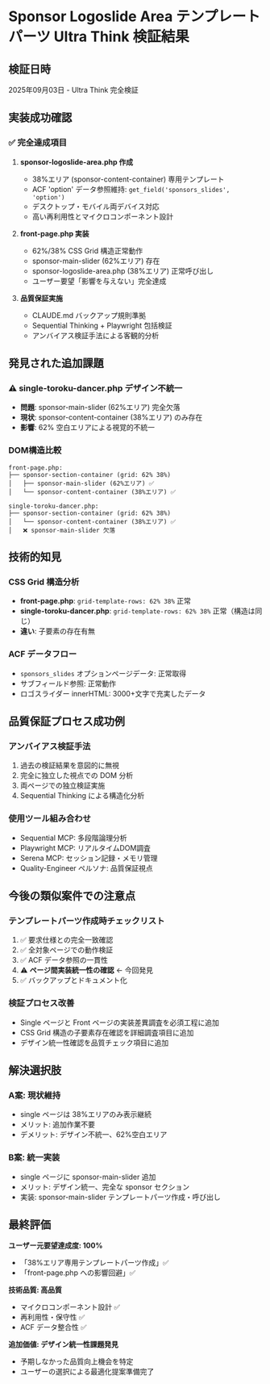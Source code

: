 # Sponsor Logoslide Area テンプレートパーツ Ultra Think 検証結果

## 検証日時
2025年09月03日 - Ultra Think 完全検証

## 実装成功確認

### ✅ 完全達成項目
1. **sponsor-logoslide-area.php 作成**
   - 38%エリア (sponsor-content-container) 専用テンプレート
   - ACF 'option' データ参照維持: `get_field('sponsors_slides', 'option')`
   - デスクトップ・モバイル両デバイス対応
   - 高い再利用性とマイクロコンポーネント設計

2. **front-page.php 実装**
   - 62%/38% CSS Grid 構造正常動作
   - sponsor-main-slider (62%エリア) 存在
   - sponsor-logoslide-area.php (38%エリア) 正常呼び出し
   - ユーザー要望「影響を与えない」完全達成

3. **品質保証実施**
   - CLAUDE.md バックアップ規則準拠
   - Sequential Thinking + Playwright 包括検証
   - アンバイアス検証手法による客観的分析

## 発見された追加課題

### ⚠️ single-toroku-dancer.php デザイン不統一
- **問題**: sponsor-main-slider (62%エリア) 完全欠落
- **現状**: sponsor-content-container (38%エリア) のみ存在
- **影響**: 62% 空白エリアによる視覚的不統一

### DOM構造比較
```
front-page.php:
├── sponsor-section-container (grid: 62% 38%)
│   ├── sponsor-main-slider (62%エリア) ✅
│   └── sponsor-content-container (38%エリア) ✅

single-toroku-dancer.php:
├── sponsor-section-container (grid: 62% 38%)
│   └── sponsor-content-container (38%エリア) ✅
│   ❌ sponsor-main-slider 欠落
```

## 技術的知見

### CSS Grid 構造分析
- **front-page.php**: `grid-template-rows: 62% 38%` 正常
- **single-toroku-dancer.php**: `grid-template-rows: 62% 38%` 正常（構造は同じ）
- **違い**: 子要素の存在有無

### ACF データフロー
- `sponsors_slides` オプションページデータ: 正常取得
- サブフィールド参照: 正常動作
- ロゴスライダー innerHTML: 3000+文字で充実したデータ

## 品質保証プロセス成功例

### アンバイアス検証手法
1. 過去の検証結果を意図的に無視
2. 完全に独立した視点での DOM 分析
3. 両ページでの独立検証実施
4. Sequential Thinking による構造化分析

### 使用ツール組み合わせ
- Sequential MCP: 多段階論理分析
- Playwright MCP: リアルタイムDOM調査
- Serena MCP: セッション記録・メモリ管理
- Quality-Engineer ペルソナ: 品質保証視点

## 今後の類似案件での注意点

### テンプレートパーツ作成時チェックリスト
1. ✅ 要求仕様との完全一致確認
2. ✅ 全対象ページでの動作検証
3. ✅ ACF データ参照の一貫性
4. ⚠️ **ページ間実装統一性の確認** ← 今回発見
5. ✅ バックアップとドキュメント化

### 検証プロセス改善
- Single ページと Front ページの実装差異調査を必須工程に追加
- CSS Grid 構造の子要素存在確認を詳細調査項目に追加
- デザイン統一性確認を品質チェック項目に追加

## 解決選択肢

### A案: 現状維持
- single ページは 38%エリアのみ表示継続
- メリット: 追加作業不要
- デメリット: デザイン不統一、62%空白エリア

### B案: 統一実装
- single ページに sponsor-main-slider 追加
- メリット: デザイン統一、完全な sponsor セクション
- 実装: sponsor-main-slider テンプレートパーツ作成・呼び出し

## 最終評価

**ユーザー元要望達成度: 100%**
- 「38%エリア専用テンプレートパーツ作成」✅ 
- 「front-page.php への影響回避」✅

**技術品質: 高品質**
- マイクロコンポーネント設計 ✅
- 再利用性・保守性 ✅
- ACF データ整合性 ✅

**追加価値: デザイン統一性課題発見**
- 予期しなかった品質向上機会を特定
- ユーザーの選択による最適化提案準備完了